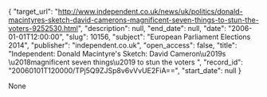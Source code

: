 {
  "target_url": "http://www.independent.co.uk/news/uk/politics/donald-macintyres-sketch-david-camerons-magnificent-seven-things-to-stun-the-voters-9252530.html", 
  "description": null, 
  "end_date": null, 
  "date": "2006-01-01T12:00:00", 
  "slug": 10156, 
  "subject": "European Parliament Elections 2014", 
  "publisher": "independent.co.uk", 
  "open_access": false, 
  "title": "Independent:  Donald Macintyre's Sketch: David Cameron\u2019s \u2018magnificent seven things\u2019 to stun the voters ", 
  "record_id": "20060101T120000/TPj5Q9ZJSp8v6vVvUE2FiA==", 
  "start_date": null
}

None